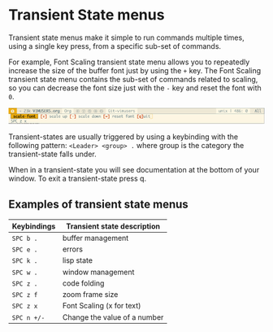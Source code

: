 # Transient State menus

Transient state menus make it simple to run commands multiple times, using a single key press, from a specific sub-set of commands.

For example, Font Scaling transient state menu allows you to repeatedly increase the size of the buffer font just by using the `+` key.  The Font Scaling transient state menu contains the sub-set of commands related to scaling, so you can decrease the font size just with the `-` key and reset the font with `0`.

[![Transient State - scaling text](https://github.com/syl20bnr/spacemacs/raw/master/doc/img/spacemacs-scale-transient-state.png)](https://github.com/syl20bnr/spacemacs/raw/master/doc/img/spacemacs-scale-transient-state.png)

Transient-states are usually triggered by using a keybinding with the following pattern: `<Leader> <group> .` where group is the category the transient-state falls under.

When in a transient-state you will see documentation at the bottom of your window. To exit a transient-state press q.

## Examples of transient state menus

| Keybindings   | Transient state description  |
|---------------|------------------------------|
| `SPC b .`   | buffer management            |
| `SPC e .`   | errors                       |
| `SPC k .`   | lisp state                   |
| `SPC w .`   | window management            |
| `SPC z .`   | code folding                 |
| `SPC z f`   | zoom frame size              |
| `SPC z x`   | Font Scaling (x for text)    |
| `SPC n +/-` | Change the value of a number |
